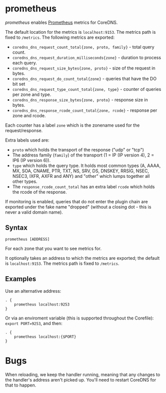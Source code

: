 # prometheus

*prometheus* enables [Prometheus](https://prometheus.io/) metrics for CoreDNS.

The default location for the metrics is `localhost:9153`. The metrics path is fixed to `/metrics`.
The following metrics are exported:

* `coredns_dns_request_count_total{zone, proto, family}` - total query count.
* `coredns_dns_request_duration_milliseconds{zone}` - duration to process each query.
* `coredns_dns_request_size_bytes{zone, proto}` - size of the request in bytes.
* `coredns_dns_request_do_count_total{zone}` -  queries that have the DO bit set
* `coredns_dns_request_type_count_total{zone, type}` - counter of queries per zone and type.
* `coredns_dns_response_size_bytes{zone, proto}` - response size in bytes.
* `coredns_dns_response_rcode_count_total{zone, rcode}` - response per zone and rcode.

Each counter has a label `zone` which is the zonename used for the request/response.

Extra labels used are:

* `proto` which holds the transport of the response ("udp" or "tcp")
* The address family (`family`) of the transport (1 = IP (IP version 4), 2 = IP6 (IP version 6)).
* `type` which holds the query type. It holds most common types (A, AAAA, MX, SOA, CNAME, PTR, TXT,
  NS, SRV, DS, DNSKEY, RRSIG, NSEC, NSEC3, IXFR, AXFR and ANY) and "other" which lumps together all
  other types.
* The `response_rcode_count_total` has an extra label `rcode` which holds the rcode of the response.

If monitoring is enabled, queries that do not enter the plugin chain are exported under the fake
name "dropped" (without a closing dot - this is never a valid domain name).

## Syntax

~~~
prometheus [ADDRESS]
~~~

For each zone that you want to see metrics for.

It optionally takes an address to which the metrics are exported; the default
is `localhost:9153`. The metrics path is fixed to `/metrics`.

## Examples

Use an alternative address:

~~~ corefile
. {
    prometheus localhost:9253
}
~~~

Or via an enviroment variable (this is supported throughout the Corefile): `export PORT=9253`, and
then:

~~~ corefile
. {
    prometheus localhost:{$PORT}
}
~~~

# Bugs

When reloading, we keep the handler running, meaning that any changes to the handler's address
aren't picked up. You'll need to restart CoreDNS for that to happen.
